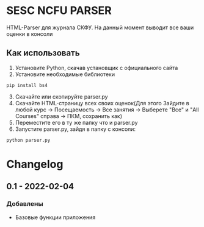 # SESC NCFU PARSER
HTML-Parser для журнала СКФУ. На данный момент выводит все ваши оценки в консоли
## Как использовать
1. Установите Python, скачав установщик с официального сайта
2. Установите необходимые библиотеки
```
pip install bs4
```
3. Скачайте или скопируйте parser.py
4. Скачайте HTML-страницу всех своих оценок(Для этого Зайдите в любой курс -> Посещаемость -> Все занятия -> Выберете "Все" и "All Courses" справа -> ПКМ, сохранить как)
5. Переместите его в ту же папку что и parser.py
6. Запустите parser.py, зайдя в папку с консоли:
```
python parser.py
```
# Changelog

## 0.1 - 2022-02-04
### Добавлены
- Базовые функции приложения
